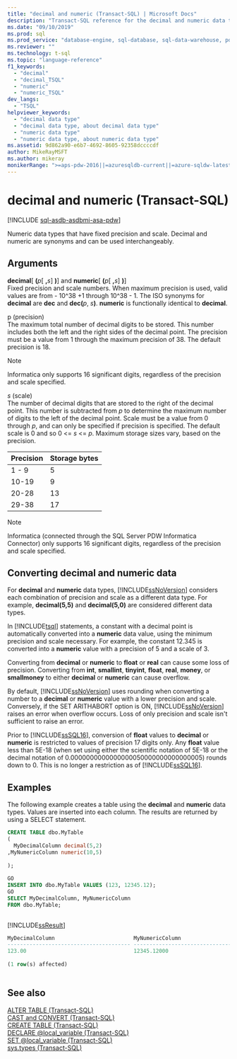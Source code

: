 ```yaml
---
title: "decimal and numeric (Transact-SQL) | Microsoft Docs"
description: "Transact-SQL reference for the decimal and numeric data types. Decimal and numeric are synonyms for numeric data types that have a fixed precision and scale."
ms.date: "09/10/2019"
ms.prod: sql
ms.prod_service: "database-engine, sql-database, sql-data-warehouse, pdw"
ms.reviewer: ""
ms.technology: t-sql
ms.topic: "language-reference"
f1_keywords: 
  - "decimal"
  - "decimal_TSQL"
  - "numeric"
  - "numeric_TSQL"
dev_langs: 
  - "TSQL"
helpviewer_keywords: 
  - "decimal data type"
  - "decimal data type, about decimal data type"
  - "numeric data type"
  - "numeric data type, about numeric data type"
ms.assetid: 9d862a90-e6b7-4692-8605-92358dccccdf
author: MikeRayMSFT
ms.author: mikeray
monikerRange: ">=aps-pdw-2016||=azuresqldb-current||=azure-sqldw-latest||>=sql-server-2016||=sqlallproducts-allversions||>=sql-server-linux-2017||=azuresqldb-mi-current"
---
```

# decimal and numeric (Transact-SQL)
[!INCLUDE [sql-asdb-asdbmi-asa-pdw](../../includes/applies-to-version/sql-asdb-asdbmi-asa-pdw.md)]

Numeric data types that have fixed precision and scale. Decimal and numeric are synonyms and can be used interchangeably.
  
## Arguments
**decimal**[ **(**_p_[ **,**_s_] **)**] and **numeric**[ **(**_p_[ **,**_s_] **)**]  
Fixed precision and scale numbers. When maximum precision is used, valid values are from - 10^38 +1 through 10^38 - 1. The ISO synonyms for **decimal** are **dec** and **dec(**_p_, _s_**)**. **numeric** is functionally identical to **decimal**.
  
p (precision)  
The maximum total number of decimal digits to be stored. This number includes both the left and the right sides of the decimal point. The precision must be a value from 1 through the maximum precision of 38. The default precision is 18.
  
> [!NOTE]  
>  Informatica only supports 16 significant digits, regardless of the precision and scale specified.  
  
*s* (scale)  
The number of decimal digits that are stored to the right of the decimal point. This number is subtracted from *p* to determine the maximum number of digits to the left of the decimal point. Scale must be a value from 0 through *p*, and can only be specified if precision is specified. The default scale is 0 and so 0 <= *s* \<= *p*. Maximum storage sizes vary, based on the precision.
  
|Precision|Storage bytes|  
|---|---|
|1 - 9|5|  
|10-19|9|  
|20-28|13|  
|29-38|17|  
  
> [!NOTE]  
>  Informatica (connected through the SQL Server PDW Informatica Connector) only supports 16 significant digits, regardless of the precision and scale specified.  
  
## Converting decimal and numeric data
For **decimal** and **numeric** data types, [!INCLUDE[ssNoVersion](../../includes/ssnoversion-md.md)] considers each combination of precision and scale as a different data type. For example, **decimal(5,5)** and **decimal(5,0)** are considered different data types.
  
In [!INCLUDE[tsql](../../includes/tsql-md.md)] statements, a constant with a decimal point is automatically converted into a **numeric** data value, using the minimum precision and scale necessary. For example, the constant 12.345 is converted into a **numeric** value with a precision of 5 and a scale of 3.
  
Converting from **decimal** or **numeric** to **float** or **real** can cause some loss of precision. Converting from **int**, **smallint**, **tinyint**, **float**, **real**, **money**, or **smallmoney** to either **decimal** or **numeric** can cause overflow.
  
By default, [!INCLUDE[ssNoVersion](../../includes/ssnoversion-md.md)] uses rounding when converting a number to a **decimal** or **numeric** value with a lower precision and scale. Conversely, if the SET ARITHABORT option is ON, [!INCLUDE[ssNoVersion](../../includes/ssnoversion-md.md)] raises an error when overflow occurs. Loss of only precision and scale isn't sufficient to raise an error.
  
Prior to [!INCLUDE[ssSQL16](../../includes/sssql16-md.md)], conversion of **float** values to **decimal** or **numeric** is restricted to values of precision 17 digits only. Any **float** value less than 5E-18 (when set using either the scientific notation of 5E-18 or the decimal notation of 0.0000000000000000050000000000000005) rounds down to 0. This is no longer a restriction as of [!INCLUDE[ssSQL16](../../includes/sssql16-md.md)].
  
## Examples  
The following example creates a table using the **decimal** and **numeric** data types.  Values are inserted into each column. The results are returned by using a SELECT statement.
  
```sql
CREATE TABLE dbo.MyTable  
(  
  MyDecimalColumn decimal(5,2)  
,MyNumericColumn numeric(10,5)
  
);  
  
GO  
INSERT INTO dbo.MyTable VALUES (123, 12345.12);  
GO  
SELECT MyDecimalColumn, MyNumericColumn  
FROM dbo.MyTable;  
  
```  
  
[!INCLUDE[ssResult](../../includes/ssresult-md.md)]
  
```sql
MyDecimalColumn                         MyNumericColumn  
--------------------------------------- ---------------------------------------  
123.00                                  12345.12000  
  
(1 row(s) affected)  
  
```  
  
## See also
[ALTER TABLE &#40;Transact-SQL&#41;](../../t-sql/statements/alter-table-transact-sql.md)  
[CAST and CONVERT &#40;Transact-SQL&#41;](../../t-sql/functions/cast-and-convert-transact-sql.md)  
[CREATE TABLE &#40;Transact-SQL&#41;](../../t-sql/statements/create-table-transact-sql.md)  
[DECLARE @local_variable &#40;Transact-SQL&#41;](../../t-sql/language-elements/declare-local-variable-transact-sql.md)  
[SET @local_variable &#40;Transact-SQL&#41;](../../t-sql/language-elements/set-local-variable-transact-sql.md)  
[sys.types &#40;Transact-SQL&#41;](../../relational-databases/system-catalog-views/sys-types-transact-sql.md)
  

